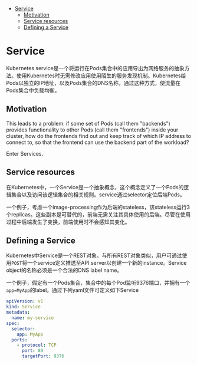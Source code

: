 - [Service](#service)
  - [Motivation](#motivation)
  - [Service resources](#service-resources)
  - [Defining a Service](#defining-a-service)

# Service

Kubernetes service是一个将运行在Pods集合中的应用导出为网络服务的抽象方法。使用Kubernetes时无需修改应用使用陌生的服务发现机制。Kubernetes给Pods以独立的IP地址，以及Pods集合的DNS名称，通过这种方式，使流量在Pods集合中负载均衡。

## Motivation

This leads to a problem: if some set of Pods (call them "backends") provides functionality to other Pods (call them "frontends") inside your cluster, how do the frontends find out and keep track of which IP address to connect to, so that the frontend can use the backend part of the workload?

Enter Services.

## Service resources

在Kubernetes中，一个Service是一个抽象概念，这个概念定义了一个Pods的逻辑集合以及访问该逻辑集合的相关规则。service通过selector定位后端Pods。

一个例子，考虑一个image-processing作为后端的stateless，该stateless运行3个replicas。这些副本是可替代的，前端无需关注其具体使用的后端。尽管在使用过程中后端发生了变换，前端使用时不会感知其变化。

## Defining a Service

Kubernetes中Service是一个REST对象。与所有REST对象类似，用户可通过使用`POST`将一个service定义推送至API server以创建一个新的instance。Service object的名称必须是一个合法的DNS label name。

一个例子，假定有一个Pods集合，集合中的每个Pod监听9376端口，并拥有一个`app=MyApp`的label。通过下列yaml文件可定义如下Service

```yaml
apiVersion: v1
kind: Service
metadata:
  name: my-service
spec:
  selector:
    app: MyApp
  ports:
    - protocol: TCP
      port: 80
      targetPort: 9376
```


